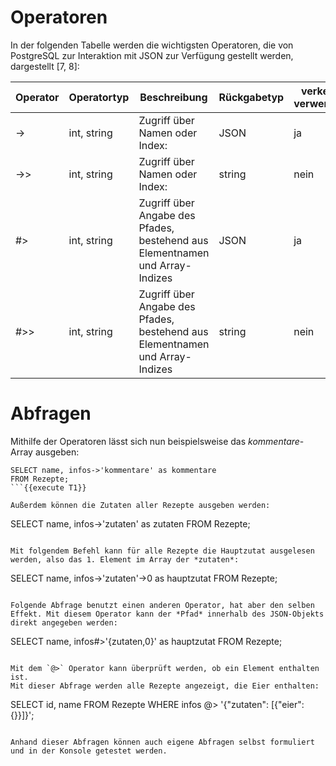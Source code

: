 # Operatoren
In der folgenden Tabelle werden die wichtigsten Operatoren, die von PostgreSQL zur Interaktion mit JSON zur Verfügung gestellt werden, dargestellt [7, 8]:

| Operator | Operatortyp | Beschreibung | Rückgabetyp |verkettet verwendbar|
|---|---|---|---|---|
|->  | int, string | Zugriff über Namen oder Index: | JSON | ja |
| ->>| int, string | Zugriff über Namen oder Index: | string| nein |
| #>| int, string | Zugriff über Angabe des Pfades, bestehend aus Elementnamen und Array-Indizes | JSON| ja|
| #>>| int, string |  Zugriff über Angabe des Pfades, bestehend aus Elementnamen und Array-Indizes| string| nein|

# Abfragen
Mithilfe der Operatoren lässt sich nun beispielsweise das *kommentare*-Array ausgeben:
```
SELECT name, infos->'kommentare' as kommentare 
FROM Rezepte;
```{{execute T1}}

Außerdem können die Zutaten aller Rezepte ausgeben werden:
```
SELECT name, infos->'zutaten' as zutaten 
FROM Rezepte;
```{{execute T1}}

Mit folgendem Befehl kann für alle Rezepte die Hauptzutat ausgelesen werden, also das 1. Element im Array der *zutaten*:
```
SELECT name, infos->'zutaten'->0 as hauptzutat
FROM Rezepte;
```{{execute T1}}

Folgende Abfrage benutzt einen anderen Operator, hat aber den selben Effekt. Mit diesem Operator kann der *Pfad* innerhalb des JSON-Objekts direkt angegeben werden:
```
SELECT name, infos#>'{zutaten,0}' as hauptzutat
FROM Rezepte;
```{{execute T1}}

Mit dem `@>` Operator kann überprüft werden, ob ein Element enthalten ist.
Mit dieser Abfrage werden alle Rezepte angezeigt, die Eier enthalten:
```
SELECT id, name 
FROM Rezepte WHERE infos @> '{"zutaten": [{"eier":{}}]}';
```{{execute T1}}

Anhand dieser Abfragen können auch eigene Abfragen selbst formuliert und in der Konsole getestet werden.